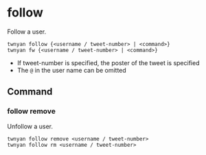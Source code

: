 # follow

Follow a user.

```
twnyan follow {<username / tweet-number> | <command>}
twnyan fw {<username / tweet-number> | <command>}
```

- If tweet-number is specified, the poster of the tweet is specified
- The `@` in the user name can be omitted

## Command

### follow remove

Unfollow a user.

```
twnyan follow remove <username / tweet-number>
twnyan follow rm <username / tweet-number>
```
